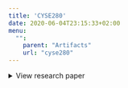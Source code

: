 ```yaml
---
title: 'CYSE280'
date: 2020-06-04T23:15:33+02:00
menu:
  "":
    parent: "Artifacts"
    url: "cyse280"
---
```


<details>
<summary>View research paper</summary>

  {{< pdfReader "EmilssonAtticus_CYSE280_IEEE_ResearchPaper_2.pdf" >}}
</details>